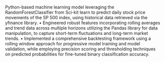 Python-based machine learning model leveraging the RandomForestClassifier from Sci-kit learn to predict
daily stock price movements of the SP 500 index, using historical data retrieved via the yfinance library.
• Engineered robust features incorporating rolling averages and trend data across multiple horizons utilizing the Pandas
library for data manipulation, to capture short-term fluctuations and long-term market trends.
• Implemented a comprehensive backtesting framework using a rolling window approach for progressive model training and
model validation, while employing precision scoring and thresholding techniques on predicted probabilities for fine-tuned
binary classification accuracy.
